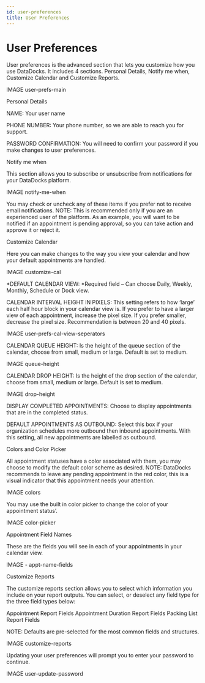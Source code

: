 ```yaml
---
id: user-preferences
title: User Preferences
---
```


# User Preferences

User preferences is the advanced section that lets you customize how you use DataDocks. It includes 4 sections. Personal Details, Notify me when, Customize Calendar and Customize Reports. 

 IMAGE user-prefs-main

Personal Details

NAME: Your user name

PHONE NUMBER: Your phone number, so we are able to reach you for support.

PASSWORD CONFIRMATION: You will need to confirm your password if you make changes to user preferences.


Notify me when

This section allows you to subscribe or unsubscribe from notifications for your DataDocks platform.

 IMAGE notify-me-when

You may check or uncheck any of these items if you prefer not to receive email notifications. NOTE: This is recommended only if you are an experienced user of the platform. As an example, you will want to be notified if an appointment is pending approval, so you can take action and approve it or reject it. 

Customize Calendar

Here you can make changes to the way you view your calendar and how your default appointments are handled. 

 IMAGE customize-cal


*DEFAULT CALENDAR VIEW: *Required field – Can choose Daily, Weekly, Monthly, Schedule or Dock view. 

CALENDAR INTERVAL HEIGHT IN PIXELS: This setting refers to how ‘large’ each half hour block in your calendar view is. If you prefer to have a larger view of each appointment, increase the pixel size. If you prefer smaller, decrease the pixel size. Recommendation is between 20 and 40 pixels. 

 IMAGE user-prefs-cal-view-seperators


CALENDAR QUEUE HEIGHT: Is the height of the queue section of the calendar, choose from small, medium or large. Default is set to medium. 

 IMAGE queue-height

CALENDAR DROP HEIGHT: Is the height of the drop section of the calendar, choose from small, medium or large. Default is set to medium. 

 
 IMAGE drop-height


DISPLAY COMPLETED APPOINTMENTS: Choose to display appointments that are in the completed status. 

DEFAULT APPOINTMENTS AS OUTBOUND: Select this box if your organization schedules more outbound then inbound appointments. With this setting, all new appointments are labelled as outbound. 

Colors and Color Picker

All appointment statuses have a color associated with them, you may choose to modify the default color scheme as desired. NOTE: DataDocks recommends to leave any pending appointment in the red color, this is a visual indicator that this appointment needs your attention. 

 IMAGE colors

You may use the built in color picker to change the color of your appointment status’. 

 IMAGE color-picker

Appointment Field Names

These are the fields you will see in each of your appointments in your calendar view.
     
 IMAGE - appt-name-fields

Customize Reports

The customize reports section allows you to select which information you include on your report outputs. You can select, or deselect any field type for the three field types below:

Appointment Report Fields
Appointment Duration Report Fields
Packing List Report Fields

NOTE: Defaults are pre-selected for the most common fields and structures. 

 IMAGE customize-reports

Updating your user preferences will prompt you to enter your password to continue. 

 IMAGE user-update-password

 

